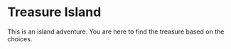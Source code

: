 # Treasure Island
This is an island adventure. You are here to find the treasure based on the choices. 